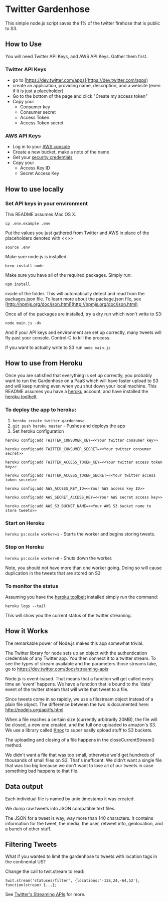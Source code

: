 # Twitter Gardenhose
This simple node.js script saves the 1% of the twitter firehose that is public to S3.

## How to Use
You will need Twitter API Keys, and AWS API Keys. Gather them first.

### Twitter API Keys

* go to [https://dev.twitter.com/apps](https://dev.twitter.com/apps)
* create an application, providing name, description, and a website (even if it is just a placeholder)
* Go to the bottom of the page and click "Create my access token"
* Copy your
    * Consumer key
    * Consumer secret
    * Access Token
    * Access Token secret

### AWS API Keys
* Log in to your [AWS console](https://console.aws.amazon.com/s3/home?#)
* Create a new bucket, make a note of the name
* Get your [security credentials](https://portal.aws.amazon.com/gp/aws/securityCredentials)
* Copy your 
    * Access Key ID
    * Secret Access Key

## How to use locally
### Set API keys in your environment
This README assumes Mac OS X.

`cp .env.example .env`

Put the values you just gathered from Twitter and AWS in place of the placeholders denoted with <<>>

`source .env`

Make sure node.js is installed.

`brew install node`

Make sure you have all of the required packages. Simply run:

`npm install`

inside of the folder. This will automatically detect and read from the
packages.json file. To learn more about the package.json file, see
[http://npmjs.org/doc/json.html](http://npmjs.org/doc/json.html)

Once all of the packages are installed, try a dry run which won't write to S3:

`node main.js -dv`

And if your API keys and environment are set up correctly, many tweets will fly past your console. Control-C to kill the process.

If you want to actually write to S3 run
`node main.js`

## How to use from Heroku
Once you are satisfied that everything is set up correctly, you probably want to run the Gardenhose on a PaaS which will have faster upload to S3 and will keep running even when you shut down your local machine. This README assumes you have a [heroku](http://heroku.com) account, and have installed the [heroku toolbelt](https://toolbelt.heroku.com).

### To deploy the app to heroku:
1. `heroku create twitter-gardenhose`
2. `git push heroku master` - Pushes and deploys the app
3. Set heroku configuration

`heroku config:add TWITTER_CONSUMER_KEY=<<Your twitter consumer key>>`
  
`heroku config:add TWITTER_CONSUMER_SECRET=<<Your twitter consumer secret>>`

`heroku config:add TWITTER_ACCESS_TOKEN_KEY=<<Your twitter access token key>>`

`heroku config:add TWITTER_ACCESS_TOKEN_SECRET=<<Your twitter access token secret>>`

`heroku config:add AWS_ACCESS_KEY_ID=<<Your AWS access key ID>>`

`heroku config:add AWS_SECRET_ACCESS_KEY=<<Your AWS secret access key>>`

`heroku config:add AWS_S3_BUCKET_NAME=<<Your AWS S3 bucket name to store tweets>>`

### Start on Heroku
`heroku ps:scale worker=1` - Starts the worker and begins storing tweets.

### Stop on Heroku
`heroku ps:scale worker=0` - Shuts down the worker.

Note, you should not have more than one worker going. Doing so will cause
duplication in the tweets that are stored on S3

### To monitor the status
Assuming you have the [heroku toolbelt](https://toolbelt.heroku.com) installed
simply run the command:

`heroku logs --tail`

This will show you the current status of the twitter streaming.

## How it Works
The remarkable power of Node.js makes this app somewhat trivial.

The Twitter library for node sets up an object with the authentication
credentials of any Twitter app. You then connect it to a twitter stream. To
see the types of stream available and the parameters those streams take,
go to https://dev.twitter.com/docs/streaming-apis

Node.js is event-based. That means that a function will get called every
time an 'event' happens. We have a function that is bound to the 'data'
event of the twitter stream that will write that tweet to a file.

Since tweets come in so rapidly, we use a filestream object instead of a
plain file object. The difference between the two is documented here:
http://nodejs.org/api/fs.html

When a file reaches a certain size (currently arbitrarily 20MB), the file
will be closed, a new one created, and the full one uploaded to amazon's
S3. We use a library called [Knox](https://github.com/LearnBoost/knox/) to
super easily upload stuff to S3 buckets.

The uploading and closing of a file happens in the closeCurrentStream()
method.

We didn't want a file that was too small, otherwise we'd get hundreds of
thousands of small files on S3. That's inefficent. We didn't want a single
file that was too big because we don't want to lose all of our tweets
in case something bad happens to that file.

## Data output
Each individual file is named by unix timestamp it was created.

We dump raw tweets into JSON compatible text files.

The JSON for a tweet is way, way more than 140 characters. It contains
information for the tweet, the media, the user, retweet info, geolocation,
and a bunch of other stuff.

## Filtering Tweets
What if you wanted to limit the gardenhose to tweets with location tags in the continental US?

Change the call to twit.stream to read:

`twit.stream('statuses/filter', {locations:'-128,24,-64,52'}, function(stream) {...};`

See [Twitter's Streaming APIs](https://dev.twitter.com/docs/streaming-apis) for more.
